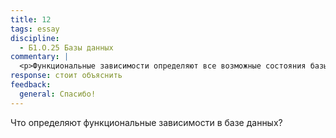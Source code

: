 ```yaml
---
title: 12
tags: essay
discipline:
  - Б1.О.25 Базы данных
commentary: |
  <p>Функциональные зависимости определяют все возможные состояния базы данных, то есть они отражают те связи между атрибутами, которые присущи реальному объекту, который моделируется с помощью базы данных.</p>
response: стоит объяснить
feedback:
  general: Cпасибо!
---
```


Что определяют функциональные зависимости в базе данных?